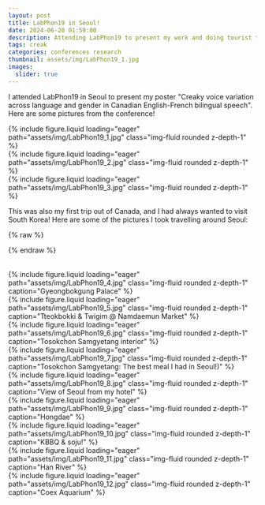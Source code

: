 ```yaml
---
layout: post
title: LabPhon19 in Seoul!
date: 2024-06-28 01:59:00
description: Attending LabPhon19 to present my work and doing tourist things in Seoul
tags: creak
categories: conferences research
thumbnail: assets/img/LabPhon19_1.jpg
images:
  slider: true
---
```


I attended LabPhon19 in Seoul to present my poster "Creaky voice variation across language and gender in Canadian English-French bilingual speech". Here are some pictures from the conference!

<div class="row mt-3">
    <div class="col-sm mt-3 mt-md-0">
        {% include figure.liquid loading="eager" path="assets/img/LabPhon19_1.jpg" class="img-fluid rounded z-depth-1" %}
    </div>
    <div class="col-sm mt-3 mt-md-0">
        {% include figure.liquid loading="eager" path="assets/img/LabPhon19_2.jpg" class="img-fluid rounded z-depth-1" %}
    </div>
    <div class="col-sm mt-3 mt-md-0">
        {% include figure.liquid loading="eager" path="assets/img/LabPhon19_3.jpg" class="img-fluid rounded z-depth-1" %}
    </div>
</div>

This was also my first trip out of Canada, and I had always wanted to visit South Korea! Here are some of the pictures I took travelling around Seoul:

{% raw %}
<style>
  swiper-container {
    display: block;
    width: 100%;
    height: 500px;
    margin: 2rem auto;
  }

  swiper-slide {
    display: flex;
    align-items: center;
    justify-content: center;
  }

  .swiper-slide img {
    max-width: 100%;
    max-height: 100%;
    object-fit: cover;
    border-radius: 8px;
  }
</style>
{% endraw %}

<swiper-container slides-per-view="3" keyboard="true" navigation="true" pagination="true" pagination-clickable="true" pagination-dynamic-bullets="true" loop="true">
  <swiper-slide>
      {% include figure.liquid loading="eager" path="assets/img/LabPhon19_4.jpg" class="img-fluid rounded z-depth-1" caption="Gyeongbokgung Palace" %} 
  </swiper-slide>
  <swiper-slide>
      {% include figure.liquid loading="eager" path="assets/img/LabPhon19_5.jpg" class="img-fluid rounded z-depth-1" caption="Tteokbokki & Twigim @ Namdaemun Market" %}
  </swiper-slide>
  <swiper-slide>
      {% include figure.liquid loading="eager" path="assets/img/LabPhon19_6.jpg" class="img-fluid rounded z-depth-1" caption="Tosokchon Samgyetang interior" %}
  </swiper-slide>
  <swiper-slide>
      {% include figure.liquid loading="eager" path="assets/img/LabPhon19_7.jpg" class="img-fluid rounded z-depth-1" caption="Tosokchon Samgyetang: The best meal I had in Seoul!)" %}
  </swiper-slide>
  <swiper-slide>
      {% include figure.liquid loading="eager" path="assets/img/LabPhon19_8.jpg" class="img-fluid rounded z-depth-1" caption="View of Seoul from my hotel" %}
  </swiper-slide>
  <swiper-slide>
      {% include figure.liquid loading="eager" path="assets/img/LabPhon19_9.jpg" class="img-fluid rounded z-depth-1" caption="Hongdae" %}
  </swiper-slide>
  <swiper-slide>
      {% include figure.liquid loading="eager" path="assets/img/LabPhon19_10.jpg" class="img-fluid rounded z-depth-1" caption="KBBQ & soju!" %}
  </swiper-slide>
  <swiper-slide>
      {% include figure.liquid loading="eager" path="assets/img/LabPhon19_11.jpg" class="img-fluid rounded z-depth-1" caption="Han River" %}
  </swiper-slide>
  <swiper-slide>
      {% include figure.liquid loading="eager" path="assets/img/LabPhon19_12.jpg" class="img-fluid rounded z-depth-1" caption="Coex Aquarium" %}
  </swiper-slide>
</swiper-container>
